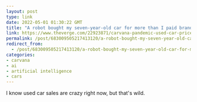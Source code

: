 ```yaml
---
layout: post
type: link
date: 2022-05-01 01:30:22 GMT
title: "A robot bought my seven-year-old car for more than I paid brand-new"
link: https://www.theverge.com/22923871/carvana-pandemic-used-car-prices-sold-online-chip-shortage
permalink: /post/683009505217413120/a-robot-bought-my-seven-year-old-car-for-more-than
redirect_from: 
  - /post/683009505217413120/a-robot-bought-my-seven-year-old-car-for-more-than
categories:
- carvana
- ai
- artificial intelligence
- cars
---
```

<p>I know used car sales are crazy right now, but that's wild.</p>
